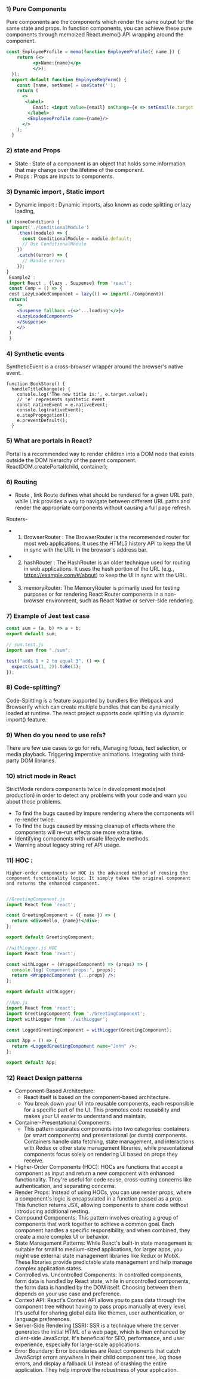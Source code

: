 ### 1) Pure Components
Pure components are the components which render the same output for the same state and props. 
In function components, you can achieve these pure components through memoized React.memo() API wrapping around the component.

```jsx
const EmployeeProfile = memo(function EmployeeProfile({ name }) {
    return (<>
          <p>Name:{name}</p>
          </>);
  });
  export default function EmployeeRegForm() {
    const [name, setName] = useState('');
    return (
      <>
       <label>
          Email: <input value={email} onChange={e => setEmail(e.target.value)} />
        </label>
        <EmployeeProfile name={name}/>
      </>
    );
  }
```

### 2) state and Props
- State : State of a component is an object that holds some information that may change over the lifetime of the component. 
- Props : Props are inputs to components.

### 3) Dynamic import , Static import
- Dynamic import : Dynamic imports, also known as code splitting or lazy loading, 
```jsx
if (someCondition) {
  import('./ConditionalModule')
    .then((module) => {
      const ConditionalModule = module.default;
      // Use ConditionalModule
    })
    .catch((error) => {
      // Handle errors
    });
}
 Example2 :
 import React , {lazy , Suspense} from 'react';
 const Comp = () => {
 cost LazyLoadedComponent = lazy(() => import(./Component))
 return(
    <>
    <Suspense fallback ={<>'...loading'</>}>
    <LazyLoadedComponent>
    </Suspense>
    </>
 )
 }
```

### 4) Synthetic events 
SyntheticEvent is a cross-browser wrapper around the browser's native event.

```
function BookStore() {
  handleTitleChange(e) {
    console.log('The new title is:', e.target.value);
    // 'e' represents synthetic event
    const nativeEvent = e.nativeEvent;
    console.log(nativeEvent);
    e.stopPropogation();
    e.preventDefault();
  }
  ```

### 5) What are portals in React?

Portal is a recommended way to render children into a DOM node that exists outside the DOM hierarchy of the parent component.
ReactDOM.createPortal(child, container);

### 6) Routing

- Route , link
Route defines what should be rendered for a given URL path, while Link provides a way to navigate between different URL paths and render the appropriate components without causing a full page refresh.

Routers-

- 1. BrowserRouter : The BrowserRouter is the recommended router for most web applications. It uses the HTML5 history API to keep the UI in sync with the URL in the browser's address bar.
- 2. hashRouter : The HashRouter is an older technique used for routing in web applications. It uses the hash portion of the URL (e.g., https://example.com/#/about) to keep the UI in sync with the URL. 
- 3. memoryRouter: The MemoryRouter is primarily used for testing purposes or for rendering React Router components in a non-browser environment, such as React Native or server-side rendering.

### 7) Example of Jest test case
```javascript
const sum = (a, b) => a + b;
export default sum; 

// sum.test.js
import sum from "./sum";

test("adds 1 + 2 to equal 3", () => {
  expect(sum(1, 2)).toBe(3);
});
```
### 8) Code-splitting?
Code-Splitting is a feature supported by bundlers like Webpack and Browserify which can create multiple bundles that can be dynamically loaded at runtime. The react project supports code splitting via dynamic import() feature.

### 9) When do you need to use refs?
There are few use cases to go for refs,
Managing focus, text selection, or media playback.
Triggering imperative animations.
Integrating with third-party DOM libraries.

### 10) strict mode in React
StrictMode renders components twice in development mode(not production) in order to detect any problems with your code and warn you about those problems. 
- To find the bugs caused by impure rendering where the components will re-render twice.
- To find the bugs caused by missing cleanup of effects where the components will re-run effects one more extra time.
- Identifying components with unsafe lifecycle methods.
- Warning about legacy string ref API usage.

### 11) HOC :

	Higher-order components or HOC is the advanced method of reusing the component functionality logic. It simply takes the original component and returns the enhanced component.
```jsx

//GreetingComponent.js
import React from 'react';

const GreetingComponent = ({ name }) => {
  return <div>Hello, {name}!</div>;
};

export default GreetingComponent;

//withLogger.js HOC
import React from 'react';

const withLogger = (WrappedComponent) => (props) => {
  console.log('Component props:', props);
  return <WrappedComponent {...props} />;
};

export default withLogger;

//App.js
import React from 'react';
import GreetingComponent from './GreetingComponent';
import withLogger from './withLogger';

const LoggedGreetingComponent = withLogger(GreetingComponent);

const App = () => {
  return <LoggedGreetingComponent name="John" />;
};

export default App;
```

### 12) React Design patterns
- Component-Based Architecture: 
    - React itself is based on the component-based architecture. 
    - You break down your UI into reusable components, each responsible for a specific part of the UI. This promotes code reusability and makes your UI easier to understand and maintain.
- Container-Presentational Components: 
    - This pattern separates components into two categories: containers (or smart components) and presentational (or dumb) components. Containers handle data fetching, state management, and interactions with Redux or other state management libraries, while presentational components focus solely on rendering UI based on props they receive.
- Higher-Order Components (HOC): HOCs are functions that accept a component as input and return a new component with enhanced functionality. They're useful for code reuse, cross-cutting concerns like authentication, and separating concerns.
- Render Props: Instead of using HOCs, you can use render props, where a component's logic is encapsulated in a function passed as a prop. This function returns JSX, allowing components to share code without introducing additional nesting.
- Compound Components: This pattern involves creating a group of components that work together to achieve a common goal. Each component handles a specific responsibility, and when combined, they create a more complex UI or behavior.
- State Management Patterns: While React's built-in state management is suitable for small to medium-sized applications, for larger apps, you might use external state management libraries like Redux or MobX. These libraries provide predictable state management and help manage complex application states.
- Controlled vs. Uncontrolled Components: In controlled components, form data is handled by React state, while in uncontrolled components, the form data is handled by the DOM itself. Choosing between them depends on your use case and preference.
- Context API: React's Context API allows you to pass data through the component tree without having to pass props manually at every level. It's useful for sharing global data like themes, user authentication, or language preferences.
- Server-Side Rendering (SSR): SSR is a technique where the server generates the initial HTML of a web page, which is then enhanced by client-side JavaScript. It's beneficial for SEO, performance, and user experience, especially for large-scale applications.
- Error Boundary: Error boundaries are React components that catch JavaScript errors anywhere in their child component tree, log those errors, and display a fallback UI instead of crashing the entire application. They help improve the robustness of your application.